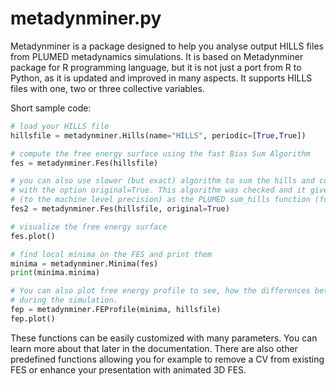 # metadynminer.py

Metadynminer is a package designed to help you analyse output HILLS files from PLUMED metadynamics simulations. It is based on Metadynminer package for R programming language, but it is not just a port from R to Python, as it is updated and improved in many aspects. It supports HILLS files with one, two or three collective variables. 

Short sample code:

```python
# load your HILLS file
hillsfile = metadynminer.Hills(name="HILLS", periodic=[True,True])

# compute the free energy surface using the fast Bias Sum Algorithm
fes = metadynminer.Fes(hillsfile)

# you can also use slower (but exact) algorithm to sum the hills and compute the free energy surface 
# with the option original=True. This algorithm was checked and it gives the same result 
# (to the machine level precision) as the PLUMED sum_hills function (for plumed v2.8.0)
fes2 = metadynminer.Fes(hillsfile, original=True)

# visualize the free energy surface
fes.plot()

# find local minima on the FES and print them
minima = metadynminer.Minima(fes)
print(minima.minima)

# You can also plot free energy profile to see, how the differences between each minima were evolving 
# during the simulation. 
fep = metadynminer.FEProfile(minima, hillsfile)
fep.plot()
```

These functions can be easily customized with many parameters. You can learn more about that later in the documentation. 
There are also other predefined functions allowing you for example to remove a CV from existing FES or enhance your presentation with animated 3D FES. 
